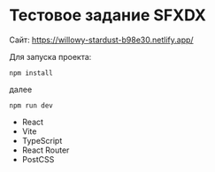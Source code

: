 # Тестовое задание SFXDX
Сайт: https://willowy-stardust-b98e30.netlify.app/

Для запуска проекта: 
```
npm install  
```
далее
```
npm run dev  
```
- React
- Vite
- TypeScript
- React Router
- PostCSS
